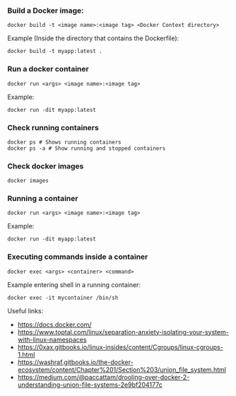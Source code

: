 ### Build a Docker image:

```
docker build -t <image name>:<image tag> <Docker Context directory>
```

Example (Inside the directory that contains the Dockerfile):

```
docker build -t myapp:latest .
```

### Run a docker container

```
docker run <args> <image name>:<image tag>
```

Example:
```
docker run -dit myapp:latest
```

### Check running containers

```
docker ps # Shows running containers
docker ps -a # Show running and stopped containers
```

### Check docker images

```
docker images
```

### Running a container

```
docker run <args> <image name>:<image tag>
```

Example:
```
docker run -dit myapp:latest
```

### Executing commands inside a container

```
docker exec <args> <container> <command>
```

Example entering shell in a running container:
```
docker exec -it mycontainer /bin/sh
```

Useful links:

* https://docs.docker.com/
* https://www.toptal.com/linux/separation-anxiety-isolating-your-system-with-linux-namespaces
* https://0xax.gitbooks.io/linux-insides/content/Cgroups/linux-cgroups-1.html
* https://washraf.gitbooks.io/the-docker-ecosystem/content/Chapter%201/Section%203/union_file_system.html
* https://medium.com/@paccattam/drooling-over-docker-2-understanding-union-file-systems-2e9bf204177c
